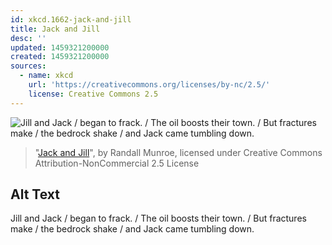 ```yaml
---
id: xkcd.1662-jack-and-jill
title: Jack and Jill
desc: ''
updated: 1459321200000
created: 1459321200000
sources:
  - name: xkcd
    url: 'https://creativecommons.org/licenses/by-nc/2.5/'
    license: Creative Commons 2.5
---
```

![Jill and Jack / began to frack. / The oil boosts their town. / But fractures make / the bedrock shake / and Jack came tumbling down.](https://imgs.xkcd.com/comics/jack_and_jill.png)
> "[Jack and Jill](https://xkcd.com/1662/)", by Randall Munroe, licensed under Creative Commons Attribution-NonCommercial 2.5 License

## Alt Text
Jill and Jack / began to frack. / The oil boosts their town. / But fractures make / the bedrock shake / and Jack came tumbling down.
